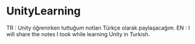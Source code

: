 # UnityLearning
TR : Unity öğrenirken tuttuğum notları Türkçe olarak paylaşacağım.                                                          EN : I will share the notes I took while learning Unity in Turkish.
